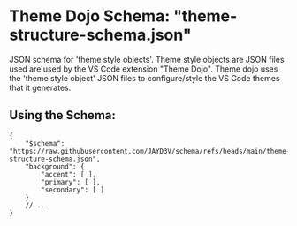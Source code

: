 # Theme Dojo Schema: "theme-structure-schema.json"

JSON schema for 'theme style objects'. Theme style objects are JSON files used are used by the VS Code extension "Theme Dojo". Theme dojo uses the 'theme style object' JSON files to configure/style the VS Code themes that it generates.

## Using the Schema:

```
{
    "$schema": "https://raw.githubusercontent.com/JAYD3V/schema/refs/heads/main/theme-structure-schema.json",
    "background": {
        "accent": [ ],
        "primary": [ ],
        "secondary": [ ]
    }
    // ...
}
```
